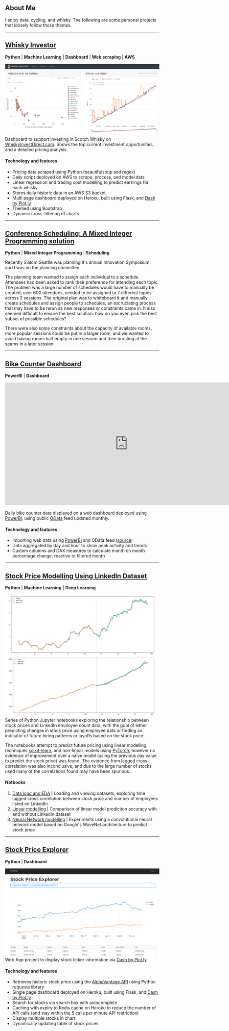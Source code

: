 ## About Me

I enjoy data, cycling, and whisky. The following are some personal projects that loosely follow those themes.

---

## [Whisky Investor](https://whiskyinvest.onrender.com/)  

**Python** | **Machine Learning** | **Dashboard** | **Web scraping** | **AWS**

![image](whisky.png)  
Dashboard to support investing in Scotch Whisky on [WhiskyInvestDirect.com](whiskyinvestdirect.com). Shows the top current investment opportunities, and a detailed pricing analysis.

#### Technology and features

- Pricing data scraped using Python (beautifulsoup and regex)
- Daily script deployed on AWS to scrape, process, and model data
- Linear regression and trading cost modelling to predict earnings for each whisky
- Stores daily historic data in an AWS S3 bucket
- Multi page dashboard deployed on Heroku, built using Flask, and [Dash by Plot.ly](https://dash.plot.ly/getting-started)
- Themed using Bootstrap
- Dynamic cross-filtering of charts

---

## [Conference Scheduling: A Mixed Integer Programming solution](https://github.com/arms3/ConferenceScheduling)

**Python** | **Mixed Integer Programming** | **Scheduling**

Recently Slalom Seattle was planning it's annual Innovation Symposium, and I was on the planning committee.

The planning team wanted to assign each individual to a schedule. Attendees had been asked to rank their preference for attending each topic. The problem was a large number of schedules would have to manually be created; over 600 attendees, needed to be assigned to 7 different topics across 3 sessions. The original plan was to whiteboard it and manually create schedules and assign people to schedules, an excruciating process that may have to be rerun as new responses or constraints came in. It also seemed difficult to ensure the best solution: how do you even pick the best subset of possible schedules?

There were also some constraints about the capacity of available rooms, more popular sessions could be put in a larger room, and we wanted to avoid having rooms half empty in one session and then bursting at the seams in a later session.

---

## [Bike Counter Dashboard](https://app.powerbi.com/view?r=eyJrIjoiNGQyMzYzMTQtOTQzMi00ZDc2LWEzYTktNTlmYmFiMmExMDE4IiwidCI6ImExMDc1MmQ2LTI4NjEtNDEwMy1iNmM4LTg4YTUxMjAxOTI4MiIsImMiOjJ9)  

**PowerBI** | **Dashboard**

<iframe width="800" height="400" src="https://app.powerbi.com/view?r=eyJrIjoiNGQyMzYzMTQtOTQzMi00ZDc2LWEzYTktNTlmYmFiMmExMDE4IiwidCI6ImExMDc1MmQ2LTI4NjEtNDEwMy1iNmM4LTg4YTUxMjAxOTI4MiIsImMiOjJ9" frameborder="0"> </iframe>

Daily bike counter data displayed on a web dashboard deployed using [PowerBI](https://powerbi.microsoft.com/en-us/), using public [OData](https://en.wikipedia.org/wiki/Open_Data_Protocol) feed updated monthly.

#### Technology and features

- Importing web data using [PowerBI](https://powerbi.microsoft.com/en-us/) and OData feed ([source](https://data.seattle.gov/Transportation/Burke-Gilman-Trail-north-of-NE-70th-St-Bike-and-Pe/2z5v-ecg8))
- Data aggregated by day and hour to show peak activity and trends
- Custom columns and DAX measures to calculate month on month percentage change, reactive to filtered month

---

## [Stock Price Modelling Using LinkedIn Dataset](https://github.com/arms3/Jobs-Stock-Price_Prediction)  

**Python** | **Machine Learning** | **Deep Learning**  

![image](link.png)  
Series of Python Jupyter notebooks exploring the relationship between stock prices and LinkedIn employee count data, with the goal of either predicting changes in stock price using employee data or finding an indicator of future hiring patterns or layoffs based on the stock price.

The notebooks attempt to predict future pricing using linear modelling techniques [scikit-learn](https://scikit-learn.org/stable/), and non-linear models using [PyTorch](https://pytorch.org/), however no evidence of improvement over a naïve model (using the previous day value to predict the stock price) was found. The evidence from lagged cross correlation was also inconclusive, and due to the large number of stocks used many of the correlations found may have been spurious.

#### Notbooks

1. [Data load and EDA](https://nbviewer.jupyter.org/github/arms3/Jobs-Stock-Price_Prediction/blob/master/Data%20Load%20and%20EDA.ipynb) | Loading and viewing datasets, exploring time lagged cross correlation between stock price and number of employees listed on LinkedIn
2. [Linear modelling](https://github.com/arms3/Jobs-Stock-Price_Prediction/blob/master/Modelling.ipynb) | Comparison of linear model prediction accuracy with and without LinkedIn dataset
3. [Neural Network modelling](https://github.com/arms3/Jobs-Stock-Price_Prediction/blob/master/Modelling%20Neural%20Network.ipynb) | Experiments using a convolutional neural network model based on Google's WaveNet architecture to predict stock price

---

## [Stock Price Explorer](https://dash-ticker.herokuapp.com/)

**Python** | **Dashboard**  

![image](stock.png)  
Web App project to display stock ticker information via [Dash by Plot.ly](https://dash.plot.ly/getting-started).

#### Technology and features

- Retrieves historic stock price using the [AlphaVantage API](https://www.alphavantage.co/) using Python requests library
- Single page dashboard deployed on Heroku, built using Flask, and [Dash by Plot.ly](https://dash.plot.ly/getting-started)
- Search for stocks via search box with autocomplete
- Caching with expiry to Redis cache on Heroku to reduce the number of API calls (and stay within the 5 calls per minute API restriction)
- Display multiple stocks in chart
- Dynamically updating table of stock prices
